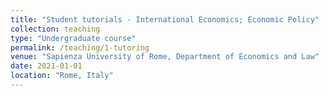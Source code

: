 ```yaml
---
title: "Student tutorials - International Economics; Economic Policy"
collection: teaching
type: "Undergraduate course"
permalink: /teaching/1-tutoring
venue: "Sapienza University of Rome, Department of Economics and Law"
date: 2021-01-01
location: "Rome, Italy"
---
```



